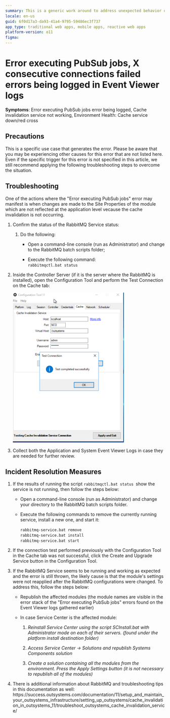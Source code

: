 ```yaml
---
summary: This is a generic work around to address unexpected behavior of the rabbitMQ service
locale: en-us
guid: 6f0d17a3-da93-41a4-9795-59486ec3f737
app_type: traditional web apps, mobile apps, reactive web apps
platform-version: o11
figma:
---
```


# Error executing PubSub jobs, X consecutive connections failed errors being logged in Event Viewer logs

<p><strong>Symptoms</strong>: Error executing PubSub jobs error being logged, Cache invalidation service not working, Environment Health: Cache service down/red cross</p>

<h2>Precautions</h2>

<p>This is a specific use case that generates the error.  Please be aware that you may be experiencing other causes for this error that are not listed here.  Even if the specific trigger for this error is not specified in this article, we still recommend applying the following troubleshooting steps to overcome the situation.</p>

<h2>Troubleshooting</h2>

<p>One of the actions where the "Error executing PubSub jobs" error may manifest is when changes are made to the Site Properties of the module which are not reflected at the application level vecause the cache invalidation is not occurring.</p>

<ol>
<li>
<p>Confirm the status of the RabbitMQ Service status:</p>

<ol>
<li>
<p>Do the following:</p>

<ul>
<li>
<p>Open a command-line console (run as Administrator) and change to the RabbitMQ batch scripts folder;</p>
</li>
<li>
<p>Execute the following command: <br/>
<code>rabbitmqctl.bat status</code></p>
</li>
</ul>
</li>
</ol>
</li>
<li>
<p>Inside the Controller Server (if it is the server where the RabbitMQ is installed), open the Configuration Tool and perform the Test Connection on the Cache tab:</p>
    
![Screenshot of the Configuration Tool showing a successful test connection with a notification popup stating 'Test completed successfully'.](images/im-image-99099710-45bf-43cb-af39-1055461e5250.png "Configuration Tool Test Connection Success")</li>

<li>Collect both the Application and System Event Viewer Logs in case they are needed for further review.</li>
</ol>

<p> </p>

<h2>Incident Resolution Measures</h2>

<ol>
<li>
<p>If the results of running the script <code>rabbitmqctl.bat status </code>show the service is not running, then follow the steps below: </p>

<ul>
<li>
<p>Open a command-line console (run as Administrator) and change your directory to the RabbitMQ batch scripts folder.</p>
</li>
<li>
<p>Execute the following commands to remove the currently running service, install a new one, and start it:</p>

<p><code>rabbitmq-service.bat remove</code> <br/>
<code>rabbitmq-service.bat install</code> <br/>
<code>rabbitmq-service.bat start</code></p>
</li>
</ul>
</li>
<li>
<p>If the connection test performed previously with the Configuration Tool in the Cache tab was not successful, click the Create and Upgrade Service button in the Configuration Tool.</p>
</li>
<li>
<p>If the RabbitMQ Service seems to be running and working as expected and the error is still thrown, the likely cause is that the module's settings were not reapplied after the RabbitMQ configurations were changed. To address this, follow the steps below:</p>

<ul>
<li>
<p>Republish the affected modules (the module names are visible in the error stack of the "Error executing PubSub jobs" errors found on the Event Viewer logs gathered earlier)</p>
</li>
<li>
<p>In case Service Center is the affected module:</p>

<ol>
<li><em>Reinstall Service Center using the script SCInstall.bat with Administrator mode on each of their servers. (found under the platform install destination folder) </em></li>
<li>
<p><em>Access Service Center -&gt; Solutions and republish Systems Components solution</em></p>
</li>
<li>
<p><em>Create a solution containing all the modules from the environment. Press the Apply Settings button (it is not necessary to republish all of the  modules)</em></p>
</li>
</ol>
</li>
</ul>
</li>
<li>
<p>There is additional information about RabbitMQ and troubleshooting tips in this documentation as well: https://success.outsystems.com/documentation/11/setup_and_maintain_your_outsystems_infrastructure/setting_up_outsystems/cache_invalidation_in_outsystems_11/troubleshoot_outsystems_cache_invalidation_service/</p>
</li>
</ol>
